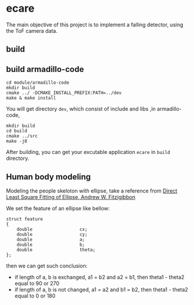 # ecare

The main objective of this project is to implement a falling detector, using the ToF camera data.

## build

## build armadillo-code

```
cd module/armadillo-code
mkdir build
cmake ../ -DCMAKE_INSTALL_PREFIX:PATH=../dev
make & make install
```

You will get directory `dev`, which consist of include and libs ,in armadillo-code,

```
mkdir build
cd build
cmake ../src
make -j8
```

After building, you can get your excutable application `ecare` in `build` directory.

## Human body modeling

Modeling the people skeloton with ellipse, take a reference from [Direct Least Square Fitting of Ellipse, Andrew W. Fitzigibbon](https://github.com/beandrewang/ecare/blob/master/ref/ellipse-specific-fitting.pdf)

We set the feature of an ellipse like bellow:

```
struct feature
{
	double					cx;
	double					cy;
	double					a;
	double 					b;
	double					theta;
};
```

then we can get such conclusion:

* if length of a, b is exchanged, a1 = b2 and a2 = b1, then theta1 - theta2 equal to 90 or 270
* if length of a, b is not changed, a1 = a2 and b1 = b2, then theta1 - theta2 equal to 0 or 180
